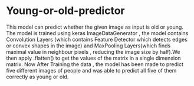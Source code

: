 # Young-or-old-predictor
This model can predict whether the given image as input is old or young. The model is trained using keras ImageDataGenerator  , the model contains Convolution Layers (which contains Feature Detector which detects edges or convex shapes in the image) and MaxPooling Layers(which finds maximal value in neighbour pixels , reducing the image size by half).We then apply .flatten() to get the values of the matrix in a single dimension matrix.
Now After Training the data , the model has been made to predict five different images of people and was able to predict all five of them correctly as young or old.
